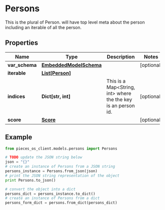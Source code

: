 # Persons

This is the plural of Person. will have top level meta about the person including an iterable of all the person.

## Properties

Name | Type | Description | Notes
------------ | ------------- | ------------- | -------------
**var_schema** | [**EmbeddedModelSchema**](EmbeddedModelSchema) |  | [optional] 
**iterable** | [**List[Person]**](Person) |  | 
**indices** | **Dict[str, int]** | This is a Map&lt;String, int&gt; where the the key is an person id. | [optional] 
**score** | [**Score**](Score) |  | [optional] 

## Example

```python
from pieces_os_client.models.persons import Persons

# TODO update the JSON string below
json = "{}"
# create an instance of Persons from a JSON string
persons_instance = Persons.from_json(json)
# print the JSON string representation of the object
print Persons.to_json()

# convert the object into a dict
persons_dict = persons_instance.to_dict()
# create an instance of Persons from a dict
persons_form_dict = persons.from_dict(persons_dict)
```



